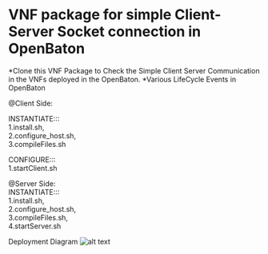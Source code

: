 # VNF package for simple Client-Server Socket connection in OpenBaton

*Clone this VNF Package to Check the Simple Client Server Communication in the VNFs deployed in the OpenBaton.
*Various LifeCycle Events in OpenBaton 

@Client Side: 

INSTANTIATE::: <br>
1.install.sh,<br>
2.configure_host.sh,<br>
3.compileFiles.sh

CONFIGURE:::<br>
1.startClient.sh <br>


@Server Side: <br>
INSTANTIATE::: <br>
1.install.sh, <br>
2.configure_host.sh,  <br>
3.compileFiles.sh,  <br>
4.startServer.sh <br>

Deployment Diagram 
![alt text](https://github.com/tulja/simpleClientServerOpenBaton/blob/master/Graph_Simple_client_server.png)



